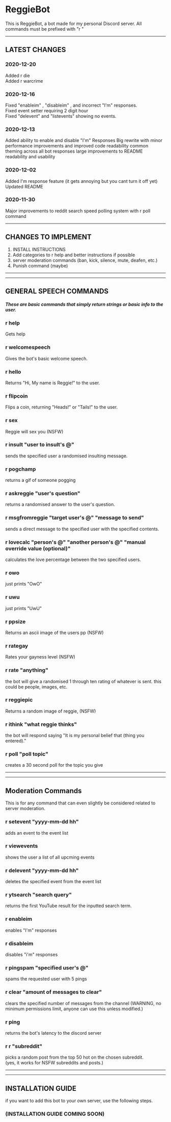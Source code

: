 # ReggieBot

This is ReggieBot, a bot made for my personal Discord server.
All commands must be prefixed with "r "
___

## LATEST CHANGES

### 2020-12-20
Added r die  
Added r warcrime  

### 2020-12-16 
Fixed "enableim" , "disableim" ,  and incorrect "I'm" responses.  
Fixed event setter requiring 2 digit hour  
Fixed "delevent" and "listevents" showing no events.  

### 2020-12-13
Added ability to enable and disable "I'm" Responses
Big rewrite with minor performance improvements and improved code readability
common theming across all bot responses
large improvements to README readability and usability

### 2020-12-02
Added I'm response feature (it gets annoying but you cant turn it off yet)
Updated README

### 2020-11-30
Major improvements to reddit search speed
polling system with r poll command

___
## CHANGES TO IMPLEMENT
1. INSTALL INSTRUCTIONS
3. Add categories to r help and better instructions if possible
5. server moderation commands (ban, kick, silence, mute, deafen, etc.)
7. Punish command (maybe)
___
___

## GENERAL SPEECH COMMANDS
##### These are basic commands that simply return strings or basic info to the user.  

### r help
Gets help

### r welcomespeech
Gives the bot's basic welcome speech.

### r hello
Returns "Hi, My name is Reggie!" to the user.

### r flipcoin
Flips a coin, returning "Heads!" or "Tails!" to the user.

### r sex
Reggie will sex you (NSFW)

### r insult "user to insult's @"
sends the specified user a randomised insulting message.

### r pogchamp
returns a gif of someone pogging

### r askreggie "user's question"
returns a randomised answer to the user's question.

### r msgfromreggie "target user's @" "message to send"
sends a direct message to the specified user with the specified contents.

### r lovecalc "person's @" "another person's @" "manual override value (optional)"
calculates the love percentage between the two specified users.

### r owo
just prints "OwO"

### r uwu
just prints "UwU"

### r ppsize
Returns an ascii image of the users pp (NSFW)

### r rategay
Rates your gayness level (NSFW)

### r rate "anything"
the bot will give a randomised 1 through ten rating of whatever is sent. this could be people, images, etc.

### r reggiepic
Returns a random image of reggie, (NSFW)

### r ithink "what reggie thinks"
the bot will respond saying "It is my personal belief that (thing you entered)."  

### r poll "poll topic"
creates a 30 second poll for the topic you give
___
___

## Moderation Commands
This is for any command that can even slightly be considered related to server moderation.

### r setevent "yyyy-mm-dd hh"
adds an event to the event list

### r viewevents
shows the user a list of all upcming events

### r delevent "yyyy-mm-dd hh"
deletes the specified event from the event list

### r ytsearch "search query"
returns the first YouTube result for the inputted search term.

### r enableim
enables "I'm" responses

### r disableim
disables "i'm" responses

### r pingspam "specified user's @"
spams the requested user with 5 pings

### r clear "amount of messages to clear"
clears the specified number of messages from the channel
(WARNING, no minimum permissions limit, anyone can use this unless modified.)

### r ping
returns the bot's latency to the discord server

### r r "subreddit"
picks a random post from the top 50 hot on the chosen subreddit.  
(yes, it works for NSFW subreddits and posts.)

___
___
## INSTALLATION GUIDE
if you want to add this bot to your own server, use the following steps.  
### (INSTALLATION GUIDE COMING SOON)
